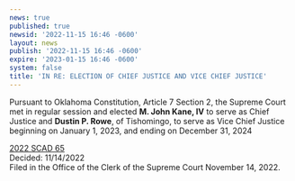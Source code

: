 ```yaml
---
news: true
published: true
newsid: '2022-11-15 16:46 -0600'
layout: news
publish: '2022-11-15 16:46 -0600'
expire: '2023-01-15 16:46 -0600'
system: false
title: 'IN RE: ELECTION OF CHIEF JUSTICE AND VICE CHIEF JUSTICE'
---
```

Pursuant to Oklahoma Constitution, Article 7 Section 2, the Supreme 
Court met in regular session and elected **M. John Kane, IV** to serve as Chief 
Justice and **Dustin P. Rowe**, of Tishomingo, to serve as Vice Chief Justice beginning on 
January 1, 2023, and ending on December 31, 2024  

[2022 SCAD 65](http://www.oscn.net/Images/news/SCAD-2022-65.pdf)  
Decided: 11/14/2022  
Filed in the Office of the Clerk of the Supreme Court November 14, 2022.
